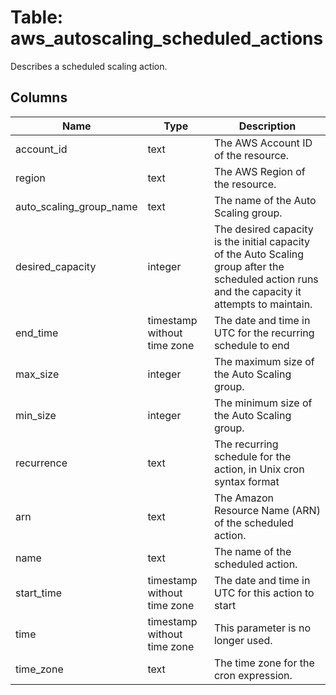 
# Table: aws_autoscaling_scheduled_actions
Describes a scheduled scaling action.
## Columns
| Name        | Type           | Description  |
| ------------- | ------------- | -----  |
|account_id|text|The AWS Account ID of the resource.|
|region|text|The AWS Region of the resource.|
|auto_scaling_group_name|text|The name of the Auto Scaling group.|
|desired_capacity|integer|The desired capacity is the initial capacity of the Auto Scaling group after the scheduled action runs and the capacity it attempts to maintain.|
|end_time|timestamp without time zone|The date and time in UTC for the recurring schedule to end|
|max_size|integer|The maximum size of the Auto Scaling group.|
|min_size|integer|The minimum size of the Auto Scaling group.|
|recurrence|text|The recurring schedule for the action, in Unix cron syntax format|
|arn|text|The Amazon Resource Name (ARN) of the scheduled action.|
|name|text|The name of the scheduled action.|
|start_time|timestamp without time zone|The date and time in UTC for this action to start|
|time|timestamp without time zone|This parameter is no longer used.|
|time_zone|text|The time zone for the cron expression.|
